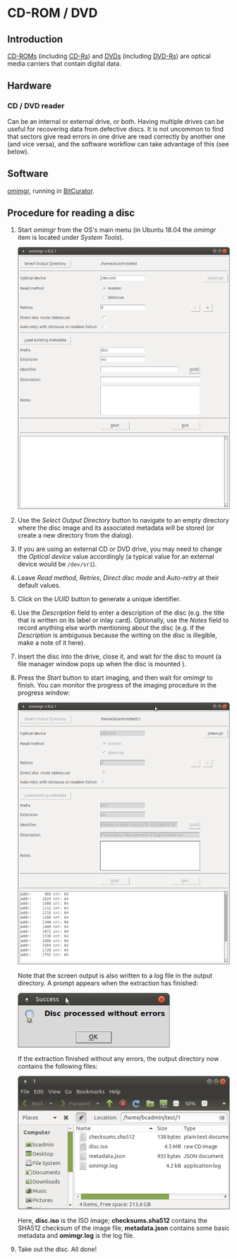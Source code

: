 # CD-ROM / DVD

## Introduction

[CD-ROMs](https://www.wikidata.org/wiki/Q7982) (including [CD-Rs](https://www.wikidata.org/wiki/Q420778)) and [DVDs](https://www.wikidata.org/wiki/Q5294) (including [DVD-Rs](https://www.wikidata.org/wiki/Q1071697)) are optical media carriers that contain digital data.

## Hardware

### CD / DVD reader

Can be an internal or external drive, or both. Having multiple drives can be useful for recovering data from defective discs. It is not uncommon to find that sectors give read errors in one drive are read correctly by another one (and vice versa), and the software workflow can take advantage of this (see below).

## Software

[omimgr](https://github.com/KBNLresearch/omimgr), running in [BitCurator](https://bitcurator.net/).

## Procedure for reading a disc

1. Start *omimgr* from the OS's main menu (in Ubuntu 18.04 the *omimgr* item is located under *System Tools*).

    ![](./img/omimgr-1.png)

2. Use the *Select Output Directory* button to navigate to an empty directory where the disc image and its associated metadata will be stored (or create a new directory from the dialog).

3. If you are using an external CD or DVD drive, you may need to change the *Optical device* value accordingly (a typical value for an external device would be `/dev/sr1`).

4. Leave *Read method*, *Retries*, *Direct disc mode* and *Auto-retry* at their default values.

5. Click on the *UUID* button to generate a unique identifier.

6. Use the *Description* field to enter a description of the disc (e.g. the title that is written on its label or inlay card). Optionally, use the *Notes* field to record anything else worth mentioning about the disc (e.g. if the *Description* is ambiguous because the writing on the disc is illegible, make a note of it here).

7. Insert the disc into the drive, close it, and wait for the disc to mount (a file manager window pops up when the disc is mounted ).

9. Press the *Start* button to start imaging, and then wait for *omimgr* to finish. You can monitor the progress of the imaging procedure in the progress window:

    ![](./img/omimgr-2.png)

    Note that the screen output is also written to a log file in the output directory. A prompt appears when the extraction has finished:

    ![](./img/omimgr-success.png)

    If the extraction finished without any errors, the output directory now contains the following files:

    ![](./img/omimgr-files.png)

    Here, **disc.iso** is the ISO image; **checksums.sha512** contains the SHA512 checksum of the image file, **metadata.json** contains some basic metadata and **omimgr.log** is the log file.


11. Take out the disc. All done!

